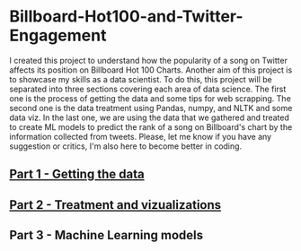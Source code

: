 # Billboard-Hot100-and-Twitter-Engagement

I created this project to understand how the popularity of a song on Twitter affects its position on Billboard Hot 100 Charts. Another aim of this project is to showcase my skills as a data scientist. To do this, this project will be separated into three sections covering each area of data science. The first one is the process of getting the data and some tips for web scrapping. The second one is the data treatment using Pandas, numpy, and NLTK and some data viz. In the last one, we are using the data that we gathered and treated to create ML models to predict the rank of a song on Billboard's chart by the information collected from tweets. Please, let me know if you have any suggestion or critics, I'm also here to become better in coding. 

## [Part 1 - Getting the data](https://github.com/spacejao/Billboard-Hot100-and-Twitter-Engagement/blob/main/1%20-%20Getting%20the%20Data.ipynb)

## [Part 2 - Treatment and vizualizations](https://github.com/spacejao/Billboard-Hot100-and-Twitter-Engagement/blob/main/2%20-%20Data%20Treatment%20and%20Visualization.ipynb)

## Part 3 - Machine Learning models
